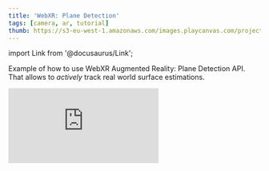 ```yaml
---
title: 'WebXR: Plane Detection'
tags: [camera, ar, tutorial]
thumb: https://s3-eu-west-1.amazonaws.com/images.playcanvas.com/projects/12/782753/602922-image-75.jpg
---
```


import Link from '@docusaurus/Link';

Example of how to use WebXR Augmented Reality: Plane Detection API. That allows to *actively* track real world surface estimations.

<div className="iframe-container">
    <iframe loading="lazy" src="https://playcanv.as/p/f2ESRGge/" title="WebXR: Plane Detection" webkitallowfullscreen="true" mozallowfullscreen="true" allow="autoplay" allowfullscreen="true" allowvr="" scrolling="no" frameborder="0" />
</div>

<Link to='https://playcanvas.com/editor/project/782753/'>Open Project ↗</Link>
